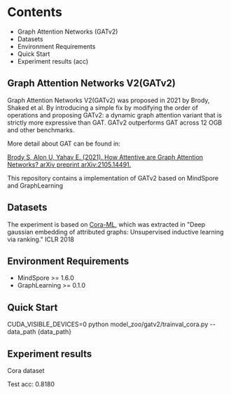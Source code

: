 # Contents

- Graph Attention Networks (GATv2)
- Datasets
- Environment Requirements
- Quick Start
- Experiment results (acc)

## Graph Attention Networks V2(GATv2)

Graph Attention Networks V2(GATv2) was proposed in 2021 by Brody, Shaked et al.
By introducing a simple fix by modifying the order of operations and proposing GATv2: a dynamic graph attention variant that is strictly more expressive than GAT. GATv2 outperforms GAT across 12
OGB and other benchmarks.

More detail about GAT can be found in:

[Brody S,  Alon U,  Yahav E. (2021). How Attentive are Graph Attention Networks? arXiv preprint arXiv:2105.14491.](https://arxiv.org/pdf/2105.14491.pdf)

This repository contains a implementation of GATv2 based on MindSpore and GraphLearning

## Datasets

The experiment is based on [Cora-ML](https://github.com/kimiyoung/planetoid), which was extracted in "Deep gaussian embedding of attributed graphs: Unsupervised inductive learning via ranking." ICLR 2018

## Environment Requirements

- MindSpore >= 1.6.0
- GraphLearning >= 0.1.0

## Quick Start

CUDA_VISIBLE_DEVICES=0 python model_zoo/gatv2/trainval_cora.py --data_path  {data_path}

## Experiment results

Cora dataset

Test acc: 0.8180